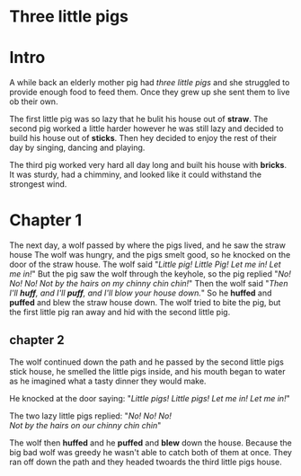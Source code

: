
# Three little pigs

# Intro

A while back an elderly mother pig had *three little pigs* and she struggled to provide enough food to feed them. Once they grew up she sent them to live ob their own. 

The first little pig was so lazy that he bulit his house out of **straw**. The second pig worked a little harder however he was still lazy and decided to build his house out of **sticks**. Then hey decided to enjoy the rest of their day by singing, dancing and playing.  

The third pig worked very hard all day long and built his house with **bricks**. It was sturdy, had a chimminy, and looked like it could withstand the strongest wind.


# Chapter 1
The next day, a wolf passed by where the pigs lived, and he saw the straw house
The wolf was hungry, and the pigs smelt good, so he knocked on the door of the straw house.
The wolf said "*Little pig! Little Pig! Let me in! Let me in!*"
But the pig saw the wolf through the keyhole, 
so the pig replied "*No! No! No! Not by the hairs on my chinny chin chin!*"
Then the wolf said "*Then I'll **huff**, and I'll **puff**, and I'll blow your house down.*"
So he **huffed** and **puffed** and blew the straw house down. 
The wolf tried to bite the pig, but the first little pig ran away and hid with the second little pig.

## chapter 2 
The wolf continued down the path and he passed by the second little pigs stick house, he smelled the little pigs inside, and his mouth began to water as he imagined what a tasty dinner they would make.

He knocked at the door saying: 
"*Little pigs! Little pigs! 
Let me in! Let me in!*"

The two lazy little pigs replied: 
"*No! No! No!  
Not by the hairs on our chinny chin chin*"

The wolf then **huffed** and he **puffed** and **blew** down the house.
Because the big bad wolf was greedy he wasn't able to catch both of them at once. They ran off down the path and they headed twoards the third little pigs house. 




